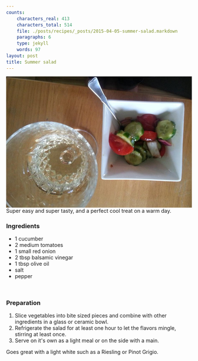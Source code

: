 ```yaml
---
counts:
    characters_real: 413
    characters_total: 514
    file: ./posts/recipes/_posts/2015-04-05-summer-salad.markdown
    paragraphs: 6
    type: jekyll
    words: 97
layout: post
title: Summer salad
---
```


<img src="/assets/recipes/summersalad.jpg" style="float:left;margin-right:2em"
/>
Super easy and super tasty, and a perfect cool treat on a warm day.

### Ingredients

* 1 cucumber
* 2 medium tomatoes
* 1 small red onion
* 2 tbsp balsamic vinegar
* 1 tbsp olive oil
* salt
* pepper
<br clear="all" />

### Preparation

1. Slice vegetables into bite sized pieces and combine with other ingredients in
a glass or ceramic bowl.
2. Refrigerate the salad for at least one hour to let the flavors mingle,
stirring at least once.
3. Serve on it's own as a light meal or on the side with a main.

Goes great with a light white such as a Riesling or Pinot Grigio.
